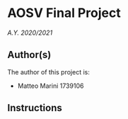 # AOSV Final Project
_A.Y. 2020/2021_

## Author(s)

The author of this project is:
- Matteo Marini 1739106

## Instructions
